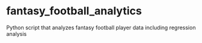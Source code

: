 # fantasy_football_analytics
Python script that analyzes fantasy football player data including regression analysis
